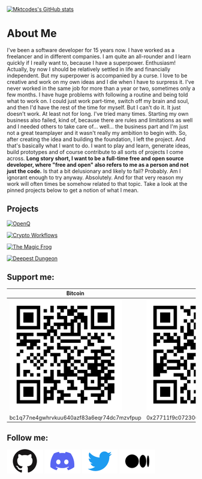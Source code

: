 <p align="center">

[![Mktcodes's GitHub stats](https://github-readme-stats.vercel.app/api?username=mktcode&show_icons=true)](https://github.com/anuraghazra/github-readme-stats)

</p>

# About Me

I've been a software developer for 15 years now. I have worked as a freelancer and in different companies. I am quite an all-rounder and I learn quickly if I really want to, because I have a superpower. Enthusiasm! Actually, by now I should be relatively settled in life and financially independent. But my superpower is accompanied by a curse. I love to be creative and work on my own ideas and I die when I have to surpress it. I've never worked in the same job for more than a year or two, sometimes only a few months. I have huge problems with following a routine and being told what to work on. I could just work part-time, switch off my brain and soul, and then I'd have the rest of the time for myself. But I can't do it. It just doesn't work. At least not for long. I've tried many times. Starting my own business also failed, kind of, because there are rules and limitations as well and I needed others to take care of... well... the business part and I'm just not a great teamplayer and it wasn't really my ambition to begin with. So, after creating the idea and building the foundation, I left the project. And that's basically what I want to do. I want to play and learn, generate ideas, build prototypes and of course contribute to all sorts of projects I come across. **Long story short, I want to be a full-time free and open source developer, where "free and open" also refers to me as a person and not just the code.** Is that a bit delusionary and likely to fail? Probably. Am I ignorant enough to try anyway. Absolutely. And for that very reason my work will often times be somehow related to that topic. Take a look at the pinned projects below to get a notion of what I mean.

<p align="center">

## Projects

[![OpenQ](https://github-readme-stats.vercel.app/api/pin/?username=openqdev&repo=app&show_owner=true)](https://github.com/openqdev)

[![Crypto Workflows](https://github-readme-stats.vercel.app/api/pin/?username=crypto-workflows&repo=rewards-action&show_owner=true)](https://github.com/crypto-workflows)

[![The Magic Frog](https://github-readme-stats.vercel.app/api/pin/?username=mktcode&repo=the-magic-frog&show_owner=true)](https://github.com/mktcode/the-magic-frog)

[![Deepest Dungeon](https://github-readme-stats.vercel.app/api/pin/?username=mktcode&repo=deepest-dungeon)](https://github.com/mktcode/deepest-dungeon)

## Support me:

| Bitcoin | Ethereum |
| ------- | -------- |
| ![bc1q77ne4gwhrvkuu640azf83a6eqr74dc7mzvfpup](img/bitcoin-address.png) | ![0x27711f9c07230632F2EE1A21a967a9AC4729E520](img/ethereum-address.png) |
| bc1q77ne4gwhrvkuu640azf83a6eqr74dc7mzvfpup | 0x27711f9c07230632F2EE1A21a967a9AC4729E520 |

## Follow me:

[![Discord](img/github.png)](https://github.com/mktcode)
[![Discord](img/discord.png)](https://discord.gg/vnGDEg9Ydv)
[![Discord](img/twitter.png)](https://twitter.com/thecodelander)
[![Discord](img/medium.png)](https://markus-kottlaender.medium.com/)

</p>
